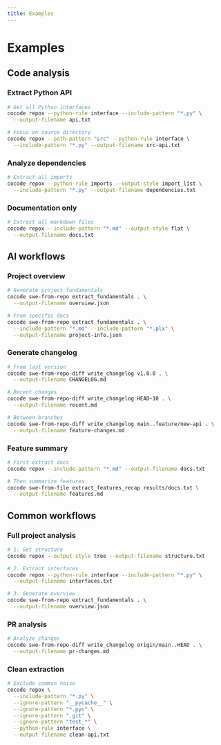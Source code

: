 ```yaml
---
title: Examples
---
```


# Examples

## Code analysis

### Extract Python API

```bash
# Get all Python interfaces
cocode repox --python-rule interface --include-pattern "*.py" \
  --output-filename api.txt

# Focus on source directory
cocode repox --path-pattern "src" --python-rule interface \
  --include-pattern "*.py" --output-filename src-api.txt
```

### Analyze dependencies

```bash
# Extract all imports
cocode repox --python-rule imports --output-style import_list \
  --include-pattern "*.py" --output-filename dependencies.txt
```

### Documentation only

```bash
# Extract all markdown files
cocode repox --include-pattern "*.md" --output-style flat \
  --output-filename docs.txt
```

## AI workflows

### Project overview

```bash
# Generate project fundamentals
cocode swe-from-repo extract_fundamentals . \
  --output-filename overview.json

# From specific docs
cocode swe-from-repo extract_fundamentals . \
  --include-pattern "*.md" --include-pattern "*.plx" \
  --output-filename project-info.json
```

### Generate changelog

```bash
# From last version
cocode swe-from-repo-diff write_changelog v1.0.0 . \
  --output-filename CHANGELOG.md

# Recent changes
cocode swe-from-repo-diff write_changelog HEAD~10 . \
  --output-filename recent.md

# Between branches
cocode swe-from-repo-diff write_changelog main..feature/new-api . \
  --output-filename feature-changes.md
```

### Feature summary

```bash
# First extract docs
cocode repox --include-pattern "*.md" --output-filename docs.txt

# Then summarize features
cocode swe-from-file extract_features_recap results/docs.txt \
  --output-filename features.md
```

## Common workflows

### Full project analysis

```bash
# 1. Get structure
cocode repox --output-style tree --output-filename structure.txt

# 2. Extract interfaces
cocode repox --python-rule interface --include-pattern "*.py" \
  --output-filename interfaces.txt

# 3. Generate overview
cocode swe-from-repo extract_fundamentals . \
  --output-filename overview.json
```

### PR analysis

```bash
# Analyze changes
cocode swe-from-repo-diff write_changelog origin/main..HEAD . \
  --output-filename pr-changes.md
```

### Clean extraction

```bash
# Exclude common noise
cocode repox \
  --include-pattern "*.py" \
  --ignore-pattern "__pycache__" \
  --ignore-pattern "*.pyc" \
  --ignore-pattern ".git" \
  --ignore-pattern "test_*" \
  --python-rule interface \
  --output-filename clean-api.txt
``` 